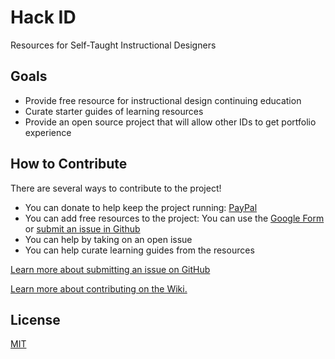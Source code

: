 # Hack ID

Resources for Self-Taught Instructional Designers

## Goals

* Provide free resource for instructional design continuing education
* Curate starter guides of learning resources
* Provide an open source project that will allow other IDs to get portfolio experience

## How to Contribute

There are several ways to contribute to the project!

* You can donate to help keep the project running: [PayPal](https://www.paypal.me/KristinAnthony)
* You can add free resources to the project: You can use the [Google Form](https://docs.google.com/forms/d/e/1FAIpQLSe-Vw60TcOyTjd_FgTLD7eZ_fPwYTXsUWWNZEN1NrLTPK-qKA/viewform) or [submit an issue in Github](https://github.com/hackid/hackid.github.io/issues)
* You can help by taking on an open issue
* You can help curate learning guides from the resources

[Learn more about submitting an issue on GitHub](https://help.github.com/articles/creating-an-issue/)

[Learn more about contributing on the Wiki.](https://github.com/hackid/hackid.github.io/wiki)

## License

[MIT](http://opensource.org/licenses/MIT)
